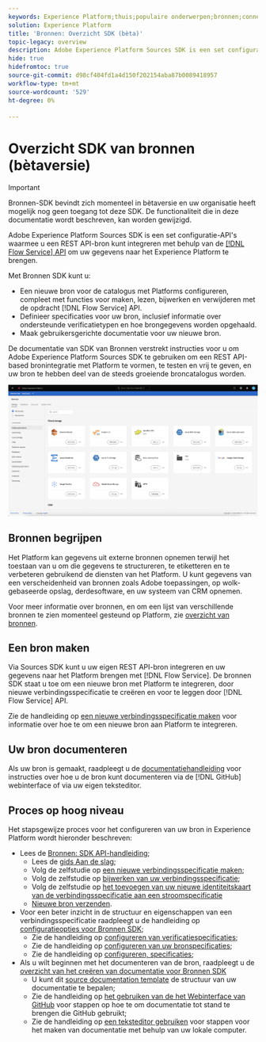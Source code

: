 ```yaml
---
keywords: Experience Platform;thuis;populaire onderwerpen;bronnen;connectors;bronconnectors;bronnen sdk;sdk;SDK
solution: Experience Platform
title: 'Bronnen: Overzicht SDK (bèta)'
topic-legacy: overview
description: Adobe Experience Platform Sources SDK is een set configuratie-API's waarmee u een REST API-gebaseerde bron kunt integreren met behulp van de Flow Service API om uw gegevens naar het Experience Platform te brengen.
hide: true
hidefromtoc: true
source-git-commit: d98cf404fd1a4d150f202154aba87b0089418957
workflow-type: tm+mt
source-wordcount: '529'
ht-degree: 0%

---
```


# Overzicht SDK van bronnen (bètaversie)

>[!IMPORTANT]
>
>Bronnen-SDK bevindt zich momenteel in bètaversie en uw organisatie heeft mogelijk nog geen toegang tot deze SDK. De functionaliteit die in deze documentatie wordt beschreven, kan worden gewijzigd.

Adobe Experience Platform Sources SDK is een set configuratie-API&#39;s waarmee u een REST API-bron kunt integreren met behulp van de [[!DNL Flow Service] API](https://www.adobe.io/experience-platform-apis/references/flow-service/) om uw gegevens naar het Experience Platform te brengen.

Met Bronnen SDK kunt u:

* Een nieuwe bron voor de catalogus met Platforms configureren, compleet met functies voor maken, lezen, bijwerken en verwijderen met de opdracht [!DNL Flow Service] API.
* Definieer specificaties voor uw bron, inclusief informatie over ondersteunde verificatietypen en hoe brongegevens worden opgehaald.
* Maak gebruikersgerichte documentatie voor uw nieuwe bron.

De documentatie van SDK van Bronnen verstrekt instructies voor u om Adobe Experience Platform Sources SDK te gebruiken om een REST API-based bronintegratie met Platform te vormen, te testen en vrij te geven, en uw bron te hebben deel van de steeds groeiende broncatalogus worden.

![catalogus](./assets/catalog.png)

## Bronnen begrijpen

Het Platform kan gegevens uit externe bronnen opnemen terwijl het toestaan van u om die gegevens te structureren, te etiketteren en te verbeteren gebruikend de diensten van het Platform. U kunt gegevens van een verscheidenheid van bronnen zoals Adobe toepassingen, op wolk-gebaseerde opslag, derdesoftware, en uw systeem van CRM opnemen.

Voor meer informatie over bronnen, en om een lijst van verschillende bronnen te zien momenteel gesteund op Platform, zie [overzicht van bronnen](../home.md).

## Een bron maken

Via Sources SDK kunt u uw eigen REST API-bron integreren en uw gegevens naar het Platform brengen met [!DNL Flow Service]. De bronnen SDK staat u toe om een nieuwe bron met Platform te integreren, door nieuwe verbindingsspecificatie te creëren en voor te leggen door [!DNL Flow Service] API.

Zie de handleiding op [een nieuwe verbindingsspecificatie maken](./api/api-overview.md) voor informatie over hoe te om een nieuwe bron aan Platform te integreren.

## Uw bron documenteren

Als uw bron is gemaakt, raadpleegt u de [documentatiehandleiding](./documentation/doc-overview.md) voor instructies over hoe u de bron kunt documenteren via de [!DNL GitHub] webinterface of via uw eigen teksteditor.

## Proces op hoog niveau

Het stapsgewijze proces voor het configureren van uw bron in Experience Platform wordt hieronder beschreven:

* Lees de [Bronnen: SDK API-handleiding](./api/api-overview.md);
   * Lees de [gids Aan de slag](./api/getting-started.md);
   * Volg de zelfstudie op [een nieuwe verbindingsspecificatie maken](./api/create.md);
   * Volg de zelfstudie op [bijwerken van uw verbindingsspecificatie](./api/update-connection-specs.md);
   * Volg de zelfstudie op [het toevoegen van uw nieuwe identiteitskaart van de verbindingsspecificatie aan een stroomspecificatie](./api/update-flow-specs.md)
   * [Nieuwe bron verzenden](./api/submit.md).
* Voor een beter inzicht in de structuur en eigenschappen van een verbindingsspecificatie raadpleegt u de handleiding op [configuratieopties voor Bronnen SDK](./config/config.md);
   * Zie de handleiding op [configureren van verificatiespecificaties](./config/authspec.md);
   * Zie de handleiding op [configureren van uw bronspecificaties](./config/sourcespec.md);
   * Zie de handleiding op [configureren, specificaties](./config/explorespec.md);
* Als u wilt beginnen met het documenteren van de bron, raadpleegt u de [overzicht van het creëren van documentatie voor Bronnen SDK](./documentation/doc-overview.md)
   * U kunt dit [source documentation template](./documentation/template.md) de structuur van uw documentatie te bepalen;
   * Zie de handleiding op [het gebruiken van de het Webinterface van GitHub](./documentation/github.md) voor stappen op hoe te om documentatie tot stand te brengen die GitHub gebruikt;
   * Zie de handleiding op [een teksteditor gebruiken](./documentation/text-editor.md) voor stappen voor het maken van documentatie met behulp van uw lokale computer.

